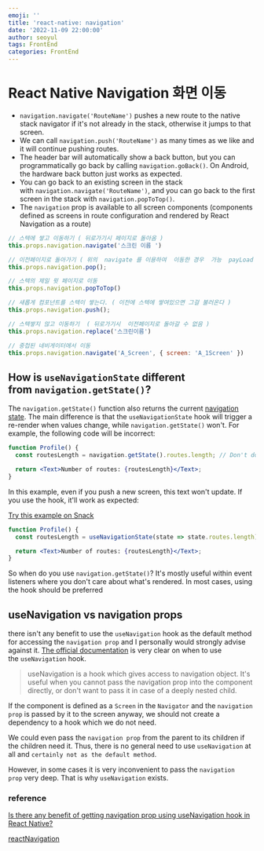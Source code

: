 ```yaml
---
emoji: ''
title: 'react-native: navigation'
date: '2022-11-09 22:00:00'
author: seoyul
tags: FrontEnd
categories: FrontEnd
---
```


# React Native Navigation 화면 이동

- `navigation.navigate('RouteName')` pushes a new route to the native stack navigator if it's not already in the stack, otherwise it jumps to that screen.
- We can call `navigation.push('RouteName')` as many times as we like and it will continue pushing routes.
- The header bar will automatically show a back button, but you can programmatically go back by calling `navigation.goBack()`. On Android, the hardware back button just works as expected.
- You can go back to an existing screen in the stack with `navigation.navigate('RouteName')`, and you can go back to the first screen in the stack with `navigation.popToTop()`.
- The `navigation` prop is available to all screen components (components defined as screens in route configuration and rendered by React Navigation as a route)

```jsx
// 스텍에 쌓고 이동하기 ( 뒤로가기시 페이지로 돌아옴 )
this.props.navigation.navigate('스크린 이름 ')

// 이전페이지로 돌아가기 ( 위의  navigate 를 이용하여  이동한 경우  가능  payLoad 가 2개 이상인 경우에 가능 하다 ) 
this.props.navigation.pop();

// 스텍의 제일 윗 페이지로 이동
this.props.navigation.popToTop()

// 새롭게 컴포넌트를 스텍이 쌓는다. ( 이전에 스텍에 쌓여있으면 그걸 불러온다 )
this.props.navigation.push();

// 스텍쌓지 않고 이동하기  ( 뒤로가기시  이전페이지로 돌아갈 수 없음 )
this.props.navigation.replace('스크린이름')

// 중첩된 네비게이터에서 이동
this.props.navigation.navigate('A_Screen', { screen: 'A_1Screen' })
```

## How is `useNavigationState` different from `navigation.getState()`?[](https://reactnavigation.org/docs/use-navigation-state/#how-is-usenavigationstate-different-from-navigationgetstate)

The `navigation.getState()` function also returns the current [navigation state](https://reactnavigation.org/docs/navigation-state). The main difference is that the `useNavigationState` hook will trigger a re-render when values change, while `navigation.getState()` won't. For example, the following code will be incorrect:

```jsx
function Profile() {
  const routesLength = navigation.getState().routes.length; // Don't do this

  return <Text>Number of routes: {routesLength}</Text>;
}
```

In this example, even if you push a new screen, this text won't update. If you use the hook, it'll work as expected:

[Try this example on Snack](https://snack.expo.io/?platform=android&name=useNavigationState%20%7C%20React%20Navigation&dependencies=%40expo%2Fvector-icons%40*%2C%40react-native-community%2Fmasked-view%40*%2Creact-native-gesture-handler%40*%2Creact-native-pager-view%40*%2Creact-native-paper%40%5E4.7.2%2Creact-native-reanimated%40*%2Creact-native-safe-area-context%40*%2Creact-native-screens%40*%2Creact-native-tab-view%40%5E3.0.0%2C%40react-navigation%2Fbottom-tabs%406.3.1%2C%40react-navigation%2Fdrawer%406.4.1%2C%40react-navigation%2Felements%401.3.3%2C%40react-navigation%2Fmaterial-bottom-tabs%406.2.1%2C%40react-navigation%2Fmaterial-top-tabs%406.2.1%2C%40react-navigation%2Fnative-stack%406.6.1%2C%40react-navigation%2Fnative%406.0.10%2C%40react-navigation%2Fstack%406.2.1&hideQueryParams=true&sourceUrl=https%3A%2F%2Freactnavigation.org%2Fexamples%2F6.x%2Fuse-navigation-state.js)

```jsx
function Profile() {
  const routesLength = useNavigationState(state => state.routes.length);

  return <Text>Number of routes: {routesLength}</Text>;
}
```

So when do you use `navigation.getState()`? It's mostly useful within event listeners where you don't care about what's rendered. In most cases, using the hook should be preferred

## useNavigation vs navigation props

there isn't any benefit to use the `useNavigation` hook as the default method for accessing the `navigation prop` and I personally would strongly advise against it. [The official documentation](https://reactnavigation.org/docs/use-navigation/) is very clear on when to use the `useNavigation` hook.

> useNavigation is a hook which gives access to navigation object. It's useful when you cannot pass the navigation prop into the component directly, or don't want to pass it in case of a deeply nested child.
> 

If the component is defined as a `Screen` in the `Navigator` and the `navigation prop` is passed by it to the screen anyway, we should not create a dependency to a hook which we do not need.

We could even pass the `navigation prop` from the parent to its children if the children need it. Thus, there is no general need to use `useNavigation` at all and `certainly not as the default method`.

However, in some cases it is very inconvenient to pass the `navigation prop` very deep. That is why `useNavigation` exists.


### reference

[Is there any benefit of getting navigation prop using useNavigation hook in React Native?](https://stackoverflow.com/questions/71511898/is-there-any-benefit-of-getting-navigation-prop-using-usenavigation-hook-in-reac)

[reactNavigation](https://reactnavigation.org/docs/use-navigation-state/)
